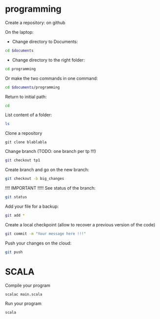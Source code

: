 # programming

Create a repository: on github

On the laptop:

- Change directory to Documents:
```bash
cd $documents
```

- Change directory to the right folder:
```bash
cd programming
```

Or make the two commands in one command:
```bash
cd $documents/programming
```

Return to initial path:
```bash
cd
```

List content of a folder:
```bash
ls
```

Clone a repository
```
git clone blablabla
```

Change branch (TODO: one branch per tp !!!)
```bash
git checkout tp1
```

Create branch and go on the new branch:
```bash
git checkout -b big_changes
```

!!!! IMPORTANT !!!!!
See status of the branch:
```bash
git status
```

Add your file for a backup:
```bash
git add *
```

Create a local checkpoint (allow to recover a previous version of the code)
```bash
git commit -m "Your message here !!!"
```

Push your changes on the cloud:
```bash
git push
```

# SCALA

Compile your program
```bash
scalac main.scala
```

Run your program
```bash
scala 
```
